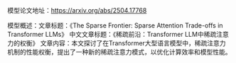 模型论文地址：https://arxiv.org/abs/2504.17768

模型概述：文章标题：《The Sparse Frontier: Sparse Attention Trade-offs in Transformer LLMs》
中文文章标题：《稀疏前沿：Transformer LLM中稀疏注意力的权衡》
文章内容：本文探讨了在Transformer大型语言模型中，稀疏注意力机制的性能权衡，提出了一种新的稀疏注意力模式，以优化计算效率和模型性能。
